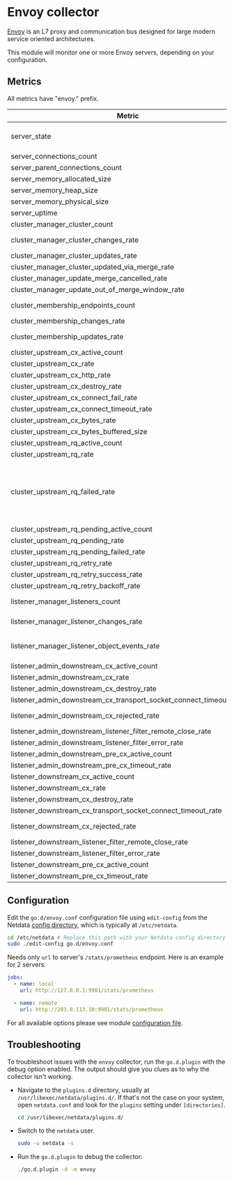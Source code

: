 <!--
title: "Envoy monitoring with Netdata"
description: "Monitor the health and performance of Envoy web servers with zero configuration, per-second metric granularity, and interactive visualizations."
custom_edit_url: "https://github.com/netdata/go.d.plugin/edit/master/modules/envoy/README.md"
sidebar_label: "Envoy"
learn_status: "Published"
learn_topic_type: "References"
learn_rel_path: "Integrations/Monitor/Proxy"
-->

# Envoy collector

[Envoy](https://www.envoyproxy.io/docs/envoy/latest/intro/what_is_envoy) is an L7 proxy and communication bus designed
for large modern service oriented architectures.

This module will monitor one or more Envoy servers, depending on your configuration.

## Metrics

All metrics have "envoy." prefix.

| Metric                                                             | Scope  |                                               Dimensions                                               |     Units     |
|--------------------------------------------------------------------|:------:|:------------------------------------------------------------------------------------------------------:|:-------------:|
| server_state                                                       | global |                             live, draining, pre_initializing, initializing                             |     state     |
| server_connections_count                                           | global |                                              connections                                               |  connections  |
| server_parent_connections_count                                    | global |                                              connections                                               |  connections  |
| server_memory_allocated_size                                       | global |                                               allocated                                                |     bytes     |
| server_memory_heap_size                                            | global |                                                  heap                                                  |     bytes     |
| server_memory_physical_size                                        | global |                                                physical                                                |     bytes     |
| server_uptime                                                      | global |                                                 uptime                                                 |    seconds    |
| cluster_manager_cluster_count                                      | global |                                           active, not_active                                           |   clusters    |
| cluster_manager_cluster_changes_rate                               | global |                                        added, modified, removed                                        |  clusters/s   |
| cluster_manager_cluster_updates_rate                               | global |                                                cluster                                                 |   updates/s   |
| cluster_manager_cluster_updated_via_merge_rate                     | global |                                               via_merge                                                |   updates/s   |
| cluster_manager_update_merge_cancelled_rate                        | global |                                            merge_cancelled                                             |   updates/s   |
| cluster_manager_update_out_of_merge_window_rate                    | global |                                          out_of_merge_window                                           |   updates/s   |
| cluster_membership_endpoints_count                                 | global |                                      healthy, degraded, excluded                                       |   endpoints   |
| cluster_membership_changes_rate                                    | global |                                               membership                                               |   changes/s   |
| cluster_membership_updates_rate                                    | global |                                  success, failure, empty, no_rebuild                                   |   updates/s   |
| cluster_upstream_cx_active_count                                   | global |                                                 active                                                 |  connections  |
| cluster_upstream_cx_rate                                           | global |                                                created                                                 | connections/s |
| cluster_upstream_cx_http_rate                                      | global |                                          http1, http2, http3                                           | connections/s |
| cluster_upstream_cx_destroy_rate                                   | global |                                             local, remote                                              | connections/s |
| cluster_upstream_cx_connect_fail_rate                              | global |                                                 failed                                                 | connections/s |
| cluster_upstream_cx_connect_timeout_rate                           | global |                                                timeout                                                 | connections/s |
| cluster_upstream_cx_bytes_rate                                     | global |                                             received, sent                                             |    bytes/s    |
| cluster_upstream_cx_bytes_buffered_size                            | global |                                             received, send                                             |     bytes     |
| cluster_upstream_rq_active_count                                   | global |                                                 active                                                 |   requests    |
| cluster_upstream_rq_rate                                           | global |                                                requests                                                |  requests/s   |
| cluster_upstream_rq_failed_rate                                    | global | cancelled, maintenance_mode, timeout, max_duration_reached, per_try_timeout, reset_local, reset_remote |  requests/s   |
| cluster_upstream_rq_pending_active_count                           | global |                                             active_pending                                             |   requests    |
| cluster_upstream_rq_pending_rate                                   | global |                                                pending                                                 |  requests/s   |
| cluster_upstream_rq_pending_failed_rate                            | global |                                        overflow, failure_eject                                         |  requests/s   |
| cluster_upstream_rq_retry_rate                                     | global |                                                request                                                 |   retries/s   |
| cluster_upstream_rq_retry_success_rate                             | global |                                                success                                                 |   retries/s   |
| cluster_upstream_rq_retry_backoff_rate                             | global |                                        exponential, ratelimited                                        |   retries/s   |
| listener_manager_listeners_count                                   | global |                                       active, warming, draining                                        |   listeners   |
| listener_manager_listener_changes_rate                             | global |                                   added, modified, removed, stopped                                    |  listeners/s  |
| listener_manager_listener_object_events_rate                       | global |                            create_success, create_failure, in_place_updated                            |   objects/s   |
| listener_admin_downstream_cx_active_count                          | global |                                                 active                                                 |  connections  |
| listener_admin_downstream_cx_rate                                  | global |                                                created                                                 | connections/s |
| listener_admin_downstream_cx_destroy_rate                          | global |                                               destroyed                                                | connections/s |
| listener_admin_downstream_cx_transport_socket_connect_timeout_rate | global |                                                timeout                                                 | connections/s |
| listener_admin_downstream_cx_rejected_rate                         | global |                                  overflow, overload, global_overflow                                   | connections/s |
| listener_admin_downstream_listener_filter_remote_close_rate        | global |                                                 closed                                                 | connections/s |
| listener_admin_downstream_listener_filter_error_rate               | global |                                                  read                                                  |   errors/s    |
| listener_admin_downstream_pre_cx_active_count                      | global |                                                 active                                                 |    sockets    |
| listener_admin_downstream_pre_cx_timeout_rate                      | global |                                                timeout                                                 |   sockets/s   |
| listener_downstream_cx_active_count                                | global |                                                 active                                                 |  connections  |
| listener_downstream_cx_rate                                        | global |                                                created                                                 | connections/s |
| listener_downstream_cx_destroy_rate                                | global |                                               destroyed                                                | connections/s |
| listener_downstream_cx_transport_socket_connect_timeout_rate       | global |                                                timeout                                                 | connections/s |
| listener_downstream_cx_rejected_rate                               | global |                                  overflow, overload, global_overflow                                   | connections/s |
| listener_downstream_listener_filter_remote_close_rate              | global |                                                 closed                                                 | connections/s |
| listener_downstream_listener_filter_error_rate                     | global |                                                  read                                                  |   errors/s    |
| listener_downstream_pre_cx_active_count                            | global |                                                 active                                                 |    sockets    |
| listener_downstream_pre_cx_timeout_rate                            | global |                                                timeout                                                 |   sockets/s   |

## Configuration

Edit the `go.d/envoy.conf` configuration file using `edit-config` from the
Netdata [config directory](https://github.com/netdata/netdata/blob/master/docs/configure/nodes.md), which is typically
at `/etc/netdata`.

```bash
cd /etc/netdata # Replace this path with your Netdata config directory
sudo ./edit-config go.d/envoy.conf

```

Needs only `url` to server's `/stats/prometheus` endpoint. Here is an example for 2 servers:

```yaml
jobs:
  - name: local
    url: http://127.0.0.1:9901/stats/prometheus

  - name: remote
    url: http://203.0.113.10:9901/stats/prometheus
```

For all available options please see
module [configuration file](https://github.com/netdata/go.d.plugin/blob/master/config/go.d/envoy.conf).

## Troubleshooting

To troubleshoot issues with the `envoy` collector, run the `go.d.plugin` with the debug option enabled. The output
should give you clues as to why the collector isn't working.

- Navigate to the `plugins.d` directory, usually at `/usr/libexec/netdata/plugins.d/`. If that's not the case on
  your system, open `netdata.conf` and look for the `plugins` setting under `[directories]`.

  ```bash
  cd /usr/libexec/netdata/plugins.d/
  ```

- Switch to the `netdata` user.

  ```bash
  sudo -u netdata -s
  ```

- Run the `go.d.plugin` to debug the collector:

  ```bash
  ./go.d.plugin -d -m envoy
  ```

